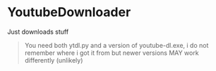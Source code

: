 # YoutubeDownloader
Just downloads stuff
> You need both ytdl.py and a version of youtube-dl.exe, i do not remember where i got it from but newer versions MAY work differently (unlikely)
